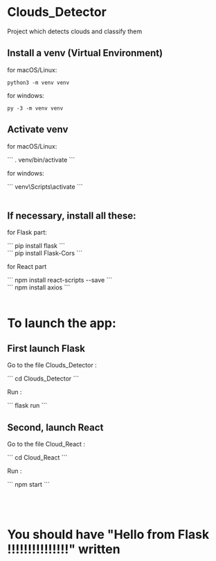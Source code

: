 # Clouds_Detector
Project which detects clouds and classify them 

<h2>Install a venv (Virtual Environment)</h2>

for macOS/Linux:
```
python3 -m venv venv
```

for windows:
```command
py -3 -m venv venv
```

<h2>Activate venv</h2>

<p>for macOS/Linux:</p>
```
. venv/bin/activate
```
<p>for windows:</p>
```
venv\Scripts\activate
```
</br></br>
<h2>If necessary, install all these:</h2>
<p>for Flask part:</p>
```
pip install flask
```
<br>
```
pip install Flask-Cors
```
<p>for React part</p>
```
npm install react-scripts --save
```
<br>
```
npm install axios
```
</br></br>
<h1>To launch the app:</h1>
<h2>First launch Flask</h2>
<p>Go to the file Clouds_Detector :</p>
```
cd Clouds_Detector
```
<p>Run :</p>
```
flask run
```
<h2>Second, launch React</h2>
<p>Go to the file Cloud_React :</p>
```
cd Cloud_React
```
<p>Run :</p>
```
npm start
```
</br></br></br></br>
<h1>You should have "Hello from Flask !!!!!!!!!!!!!!!" written</h1>
